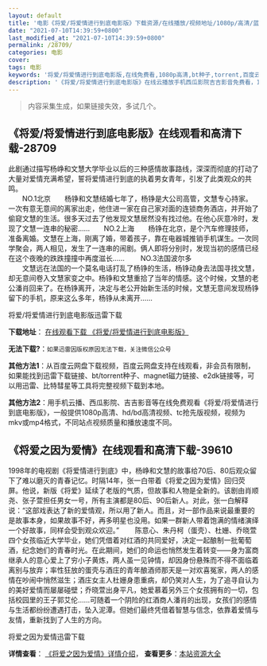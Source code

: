 ```yaml
---
layout: default
title: '电影《将爱/将爱情进行到底电影版》下载资源/在线播放/视频地址/1080p/高清/蓝光'
date: "2021-07-10T14:39:59+0800"
last_modified_at: "2021-07-10T14:39:59+0800"
permalink: /28709/
categories: 电影
cover:
tags: 电影
keywords: '将爱/将爱情进行到底电影版,在线免费看,1080p高清,bt种子,torrent,百度云盘,magnet,磁力链,迅雷下载资源'
description: '《将爱/将爱情进行到底电影版》在线云播放手机西瓜影院吉吉影音免费看，1080p高清bd/hd未删减完整版和tc抢先枪版，mkv/mp4格式，附带bt/torrent种子、magnet/磁力链、百度云盘、网盘资源迅雷下载链接'
---
```


>内容采集生成，如果链接失效，多试几个。


## 《将爱/将爱情进行到底电影版》在线观看和高清下载-28709

此剧通过描写杨峥和文慧大学毕业以后的三种感情故事路线，深深而彻底的打动了大量对爱情充满希望，誓将爱情进行到底的执着男女青年，引发了此类观众的共鸣。<br />　　NO.1北京　　杨铮和文慧结婚七年了，杨铮是大公司高管，文慧专心持家。一次有意无意间的离家出走，他住进一家在自己家对面的连锁商务酒店，并开始了偷窥文慧的生活。很多天过去了他发现文慧居然没有找过他。在他心灰意冷时，发现了文慧一连串的秘密&hellip;…　　NO.2上海　　杨铮在北京，是个汽车修理技师，准备离婚。文慧在上海，刚离了婚，带着孩子，靠在电器城推销手机谋生。一次同学聚会，两人相见，发生了一连串的闹剧。俩人即将分别时，发现当初的感情已经在这个夜晚的跌跌撞撞中再度滋长&hellip;… 　　NO.3法国波尔多<br />　　文慧远在法国的一个莫名电话打乱了杨铮的生活，杨铮动身去法国寻找文慧，却无意间卷入文慧家变之中。杨铮和文慧重拾了当年的情感。这个时候，文慧的老公潘肖回来了。在杨铮离开，决定与老公开始新生活的时候，文慧无意间发现杨铮留下的手机，原来这么多年，杨铮从未离开……


将爱/将爱情进行到底电影版迅雷下载

**下载地址**： [在线观看下载 《将爱/将爱情进行到底电影版》](https://www.993dy.com//vod-detail-id-19838.html) 


**无法下载?**：`如果迅雷因版权原因无法下载，关注微信公众号 `

**其他方法1**：从百度云网盘下载视频，百度云网盘支持在线观看，非会员有限制，如果能找到迅雷下载链接、bt/torrent种子、magnet磁力链接、e2dk链接等，可以用迅雷、比特彗星等工具将完整视频下载到本地。

**其他方法2**：用手机云播、西瓜影院、吉吉影音等在线免费观看《将爱/将爱情进行到底电影版》，一般提供1080p高清、hd/bd高清视频、tc抢先版视频，视频为mkv或mp4格式，不同站点视频质量和播放速度不同。


## 《将爱之因为爱情》在线观看和高清下载-39610

1998年的电视剧《将爱情进行到底》中，杨峥和文慧的故事给70后、80后观众留下了难以磨灭的青春记忆。时隔14年，张一白带着《将爱之因为爱情》回归荧屏。他说，新版《将爱》延续了老版的气质，但故事和人物是全新的。该剧由肖顺尧、张子萱担任男女一号，所有主演都是80后、90后新人。对此，张一白解释说：&ldquo;这部戏表达了新的爱情观，所以用了新人。而且，对一部作品来说最重要的是故事本身，如果故事不好，再多明星也没用。如果一群新人带着饱满的情绪演绎一个好故事，同样会受到观众欢迎。&rdquo; 　　陈意心、朱丹柯（蛋壳）、杜姗、乔晓萱四个女孩临近大学毕业，她们凭借着对红酒的共同爱好，决定一起酿制一批葡萄酒，纪念她们的青春时光。在此期间，她们的命运也悄然发生着转变——身为富商继承人的意心爱上了穷小子黄炼，两人虽一见钟情，却因身份悬殊而不得不面临着离别与放弃；率性狂放的蛋壳与酒庄的青年酿酒师那天是一对欢喜冤家，两人的感情在吵闹中悄然滋生；酒庄女主人杜姗身患重病，却仍笑对人生，为了追寻自认为的美好爱情而屡屡碰壁；乔晓萱出身平凡，她爱慕着另外三个女孩拥有的一切，包括校园里的王子郭艾伦&hellip;…可随着一个阴险的红酒商人潘肖的出现，女孩们的感情与生活都纷纷遭遇打击，坠入泥潭。但她们最终凭借着智慧与信念，依靠着爱情与友情，重新找到了人生的方向。<!---剧情end--->


将爱之因为爱情迅雷下载

**详情查看**： [《将爱之因为爱情》详情介绍](/movie/39610/)， **查看更多**：[本站资源大全](/movie/t/all/)

